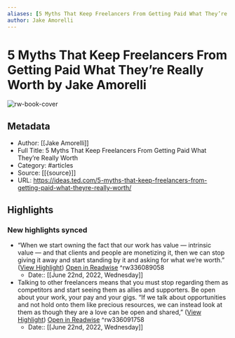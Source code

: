 ```yaml
---
aliases: [5 Myths That Keep Freelancers From Getting Paid What They’re Really Worth, 5 Myths That Keep Freelancers From Getting Paid What They’re Really Worth]
author: Jake Amorelli
---
```

# 5 Myths That Keep Freelancers From Getting Paid What They’re Really Worth by Jake Amorelli

![rw-book-cover](https://ideas.ted.com/wp-content/uploads/sites/3/2020/01/final_2_freelancemyths_eugeniamello_2000x1200.jpg)

## Metadata
- Author: [[Jake Amorelli]]
- Full Title: 5 Myths That Keep Freelancers From Getting Paid What They’re Really Worth
- Category: #articles
- Source: [[{source}]]
- URL: https://ideas.ted.com/5-myths-that-keep-freelancers-from-getting-paid-what-theyre-really-worth/

## Highlights
### New highlights synced
- “When we start owning the fact that our work has value — intrinsic value — and that clients and people are monetizing it, then we can stop giving it away and start standing by it and asking for what we’re worth.” ([View Highlight](https://read.readwise.io/read/01g64ta1k64gvt3rbbz5cr2gcv)) [Open in Readwise](https://readwise.io/open/336089058) ^rw336089058
    - Date:: [[June 22nd, 2022, Wednesday]]
- Talking to other freelancers means that you must stop regarding them as competitors and start seeing them as allies and supporters. Be open about your work, your pay and your gigs. “If we talk about opportunities and not hold onto them like precious resources, we can instead look at them as though they are a love can be open and shared,” ([View Highlight](https://read.readwise.io/read/01g64tem5w14fkfcd1fj4x31rc)) [Open in Readwise](https://readwise.io/open/336091758) ^rw336091758
    - Date:: [[June 22nd, 2022, Wednesday]]
